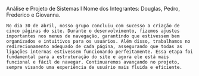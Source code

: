 Análise e Projeto de Sistemas I
Nome dos Integrantes: Douglas, Pedro, Frederico e Giovanna.
	

	No dia 30 de abril, nosso grupo concluiu com sucesso a criação de cinco páginas do site. Durante o desenvolvimento, fizemos ajustes importantes nos menus de navegação, garantindo que estivessem bem organizados e intuitivos para os usuários. Além disso, trabalhamos no redirecionamento adequado de cada página, assegurando que todas as ligações internas estivessem funcionando perfeitamente. Essa etapa foi fundamental para a estruturação do site e agora ele está mais funcional e fácil de navegar. Continuaremos avançando no projeto, sempre visando uma experiência de usuário mais fluida e eficiente.
